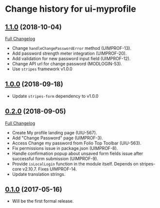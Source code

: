 # Change history for ui-myprofile

## [1.1.0](https://github.com/folio-org/ui-myprofile/tree/v1.1.0) (2018-10-04)
[Full Changelog](https://github.com/folio-org/ui-myprofile/compare/v1.0.0...v1.1.0)

* Change `handleChangePasswordError` method (UIMPROF-13).
* Add password strength meter integration (UIMPROF-20).
* Add validation for new password input field (UIMPROF-12).
* Change API url for change password (MODLOGIN-53).
* Use `stripes` framework v1.0.0

## [1.0.0](https://github.com/folio-org/ui-myprofile/tree/v1.0.0) (2018-09-18)

* Update `stripes-form` dependency to v1.0.0

## [0.2.0](https://github.com/folio-org/ui-myprofile/tree/v0.2.0) (2018-09-05)
[Full Changelog](https://github.com/folio-org/ui-myprofile/compare/v0.1.0...v0.2.0)

* Create My profile landing page (UIU-567).
* Add "Change Password" page (UIMPROF-3).
* Access Change my password from Folio Top Toolbar (UIU-563).
* Fix permissions issue in package.json (UIMPROF-8).
* Handle confirmation popup about unsaved form fields issue after successful form submission (UIMPROF-9).
* Provide `isLocalLogin` function in the module itself. Depends on stripes-core v2.10.7. Fixes UIMPROF-14.
* Update translation strings.

## [0.1.0](https://github.com/folio-org/ui-myprofile/tree/v0.1.0) (2017-05-16)

* Will be the first formal release.
